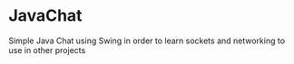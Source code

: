# JavaChat

Simple Java Chat using Swing in order to learn sockets and networking to use in other projects
